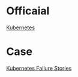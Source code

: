 # Officaial

[Kubernetes](https://kubernetes.io/docs/home/)

# Case

[Kubernetes Failure Stories](https://static.sched.com/hosted_files/kccnceu19/c8/2019-05-21%20Kubernetes%20Failure%20Stories%20-%20KubeCon%20Europe.pdf)
